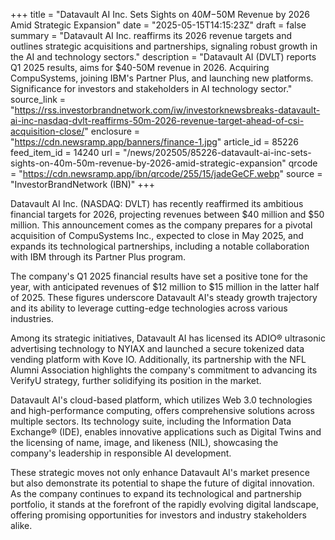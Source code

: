 +++
title = "Datavault AI Inc. Sets Sights on $40M-$50M Revenue by 2026 Amid Strategic Expansion"
date = "2025-05-15T14:15:23Z"
draft = false
summary = "Datavault AI Inc. reaffirms its 2026 revenue targets and outlines strategic acquisitions and partnerships, signaling robust growth in the AI and technology sectors."
description = "Datavault AI (DVLT) reports Q1 2025 results, aims for $40-50M revenue in 2026. Acquiring CompuSystems, joining IBM's Partner Plus, and launching new platforms. Significance for investors and stakeholders in AI technology sector."
source_link = "https://rss.investorbrandnetwork.com/iw/investorknewsbreaks-datavault-ai-inc-nasdaq-dvlt-reaffirms-50m-2026-revenue-target-ahead-of-csi-acquisition-close/"
enclosure = "https://cdn.newsramp.app/banners/finance-1.jpg"
article_id = 85226
feed_item_id = 14240
url = "/news/202505/85226-datavault-ai-inc-sets-sights-on-40m-50m-revenue-by-2026-amid-strategic-expansion"
qrcode = "https://cdn.newsramp.app/ibn/qrcode/255/15/jadeGeCF.webp"
source = "InvestorBrandNetwork (IBN)"
+++

<p>Datavault AI Inc. (NASDAQ: DVLT) has recently reaffirmed its ambitious financial targets for 2026, projecting revenues between $40 million and $50 million. This announcement comes as the company prepares for a pivotal acquisition of CompuSystems Inc., expected to close in May 2025, and expands its technological partnerships, including a notable collaboration with IBM through its Partner Plus program.</p><p>The company's Q1 2025 financial results have set a positive tone for the year, with anticipated revenues of $12 million to $15 million in the latter half of 2025. These figures underscore Datavault AI's steady growth trajectory and its ability to leverage cutting-edge technologies across various industries.</p><p>Among its strategic initiatives, Datavault AI has licensed its ADIO® ultrasonic advertising technology to NYIAX and launched a secure tokenized data vending platform with Kove IO. Additionally, its partnership with the NFL Alumni Association highlights the company's commitment to advancing its VerifyU strategy, further solidifying its position in the market.</p><p>Datavault AI's cloud-based platform, which utilizes Web 3.0 technologies and high-performance computing, offers comprehensive solutions across multiple sectors. Its technology suite, including the Information Data Exchange® (IDE), enables innovative applications such as Digital Twins and the licensing of name, image, and likeness (NIL), showcasing the company's leadership in responsible AI development.</p><p>These strategic moves not only enhance Datavault AI's market presence but also demonstrate its potential to shape the future of digital innovation. As the company continues to expand its technological and partnership portfolio, it stands at the forefront of the rapidly evolving digital landscape, offering promising opportunities for investors and industry stakeholders alike.</p>